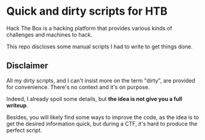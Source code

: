 # Quick and dirty scripts for HTB

Hack The Box is a hacking platform that provides various kinds of challenges and machines to hack.

This repo discloses some manual scripts I had to write to get things done.

## Disclaimer

All my dirty scripts, and I can't insist more on the term "dirty", are provided for convenience. There's no context and it's on purpose.

Indeed, I already spoil some details, but **the idea is not give you a full writeup**.

Besides, you will likely find some ways to improve the code, as the idea is to get the desired information quick, but during a CTF, it's hard to produce the perfect script.
